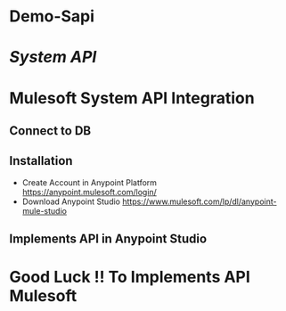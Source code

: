# Demo-Sapi
# ***System API***


# Mulesoft System API Integration
## Connect to DB
## Installation
 - Create Account in Anypoint Platform https://anypoint.mulesoft.com/login/
 - Download Anypoint Studio https://www.mulesoft.com/lp/dl/anypoint-mule-studio
## Implements API in Anypoint Studio

# Good Luck !! To Implements API Mulesoft
